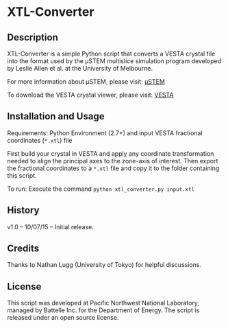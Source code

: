 # XTL-Converter

## Description

XTL-Converter is a simple Python script that converts a VESTA crystal file into the format used by the µSTEM multislice simulation program developed by Leslie Allen et al. at the University of Melbourne.

For more information about µSTEM, please visit: [µSTEM](http://tcmp.ph.unimelb.edu.au/mustem/muSTEM.html)

To download the VESTA crystal viewer, please visit:
[VESTA](http://jp-minerals.org/vesta/)

## Installation and Usage

Requirements: Python Environment (2.7+) and input VESTA fractional coordinates (`*.xtl`) file

First build your crystal in VESTA and apply any coordinate transformation needed to align the principal axes to the zone-axis of interest. Then export the fractional coordinates to a `*.xtl` file and copy it to the folder containing this script.

To run: Execute the command `python xtl_converter.py input.xtl`

## History

v1.0 – 10/07/15 – Initial release.

## Credits

Thanks to Nathan Lugg (University of Tokyo) for helpful discussions.

## License

This script was developed at Pacific Northwest National Laboratory, managed by Battelle Inc. for the Department of Energy. The script is released under an open source license.
